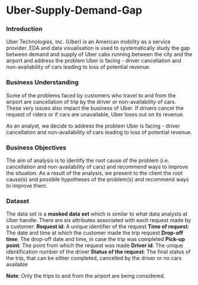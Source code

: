 # Uber-Supply-Demand-Gap


### Introduction
Uber Technologies, Inc. (Uber) is an American mobility as a service provider. EDA and data visualisation is used to systematically study the gap between demand and supply of Uber cabs running between the city and the airport and address the problem Uber is facing - driver cancellation and non-availability of cars leading to loss of potential revenue. 


### Business Understanding
Some of the problems faced by customers who travel to and from the airport are cancellation of trip by the driver or non-availability of cars. These very issues also impact the business of Uber. If drivers cancel the request of riders or if cars are unavailable, Uber loses out on its revenue. 

As an analyst, we decide to address the problem Uber is facing - driver cancellation and non-availability of cars leading to loss of potential revenue. 


### Business Objectives
The aim of analysis is to identify the root cause of the problem (i.e. cancellation and non-availability of cars) and recommend ways to improve the situation. As a result of the analysis, we present to the client the root cause(s) and possible hypotheses of the problem(s) and recommend ways to improve them.  


### Dataset
The data set is a **masked data set** which is similar to what data analysts at Uber handle. There are six attributes associated with each request made by a customer:
**Request id**: A unique identifier of the request
**Time of request**: The date and time at which the customer made the trip request
**Drop-off time**: The drop-off date and time, in case the trip was completed 
**Pick-up point**: The point from which the request was made
**Driver id**: The unique identification number of the driver
**Status of the request**: The final status of the trip, that can be either completed, cancelled by the driver or no cars available

**Note**: Only the trips to and from the airport are being considered.

